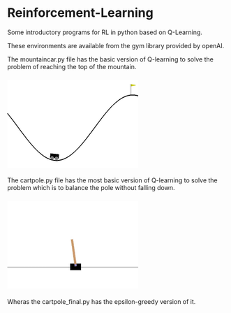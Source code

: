# Reinforcement-Learning
Some introductory programs for RL in python based on Q-Learning.

These environments are available from the gym library provided by openAI.

The mountaincar.py file has the basic version of Q-learning to solve the problem of reaching the top of the mountain.
<h3 align="centre">
  <img src="For-readme/mountaincar.jpg" width="300">
</h3>

The cartpole.py file has the most basic version of Q-learning to solve the problem which is to balance the pole without falling down.
<h3 align="centre">
  <img src="For-readme/carpole.jpg" width="300">
</h3>
Wheras the cartpole_final.py has the epsilon-greedy version of it.
